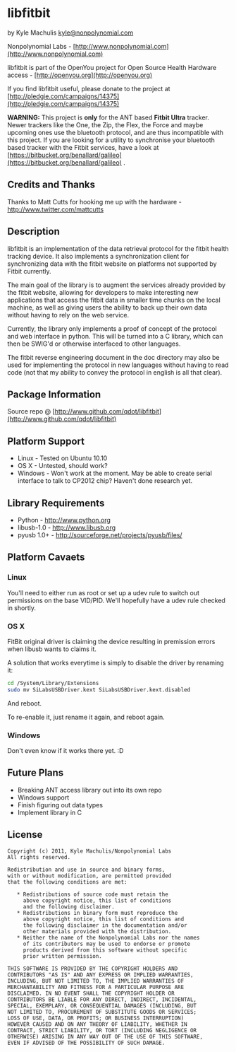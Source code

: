 libfitbit
=========

by Kyle Machulis <kyle@nonpolynomial.com>

Nonpolynomial Labs - [http://www.nonpolynomial.com](http://www.nonpolynomial.com)

libfitbit is part of the OpenYou project for Open Source Health
Hardware access - [http://openyou.org](http://openyou.org)

If you find libfitbit useful, please donate to the project at
[http://pledgie.com/campaigns/14375](http://pledgie.com/campaigns/14375)

**WARNING:** This project is **only** for the ANT based **Fitbit Ultra**
tracker. Newer trackers like the One, the Zip, the Flex, the Force and
maybe upcoming ones use the bluetooth protocol, and are thus incompatible
with this project. If you are looking for a utility to synchronise your
bluetooth based tracker with the Fitbit services, have a look at
[https://bitbucket.org/benallard/galileo](https://bitbucket.org/benallard/galileo) .

Credits and Thanks
------------------

Thanks to Matt Cutts for hooking me up with the hardware -
http://www.twitter.com/mattcutts


Description
-----------

libfitbit is an implementation of the data retrieval protocol for the
fitbit health tracking device. It also implements a synchronization
client for synchronizing data with the fitbit website on platforms not
supported by Fitbit currently.

The main goal of the library is to augment the services already
provided by the fitbit website, allowing for developers to make
interesting new applications that access the fitbit data in smaller
time chunks on the local machine, as well as giving users the ability
to back up their own data without having to rely on the web service.

Currently, the library only implements a proof of concept of the
protocol and web interface in python. This will be turned into a C
library, which can then be SWIG'd or otherwise interfaced to other
languages.

The fitbit reverse engineering document in the doc directory may also
be used for implementing the protocol in new languages without having
to read code (not that my ability to convey the protocol in english is
all that clear).


Package Information
-------------------

Source repo @ [http://www.github.com/qdot/libfitbit](http://www.github.com/qdot/libfitbit)


Platform Support
----------------

* Linux - Tested on Ubuntu 10.10
* OS X - Untested, should work?
* Windows - Won't work at the moment. May be able to create serial
  interface to talk to CP2012 chip? Haven't done research yet.


Library Requirements
--------------------

* Python - http://www.python.org
* libusb-1.0 - http://www.libusb.org
* pyusb 1.0+ - http://sourceforge.net/projects/pyusb/files/


Platform Cavaets
----------------

### Linux

You'll need to either run as root or set up a udev rule to switch out
permissions on the base VID/PID. We'll hopefully have a udev rule
checked in shortly.

### OS X

FitBit original driver is claiming the device resulting in premission errors
when libusb wants to claims it.

A solution that works everytime is simply to disable the driver by renaming
it:

```bash
cd /System/Library/Extensions
sudo mv SiLabsUSBDriver.kext SiLabsUSBDriver.kext.disabled
```

And reboot.

To re-enable it, just rename it again, and reboot again.

### Windows

Don't even know if it works there yet. :D


Future Plans
------------

* Breaking ANT access library out into its own repo
* Windows support
* Finish figuring out data types
* Implement library in C


License
-------

```
Copyright (c) 2011, Kyle Machulis/Nonpolynomial Labs
All rights reserved.

Redistribution and use in source and binary forms, 
with or without modification, are permitted provided 
that the following conditions are met:

   * Redistributions of source code must retain the 
     above copyright notice, this list of conditions 
     and the following disclaimer.
   * Redistributions in binary form must reproduce the 
     above copyright notice, this list of conditions and 
     the following disclaimer in the documentation and/or 
     other materials provided with the distribution.
   * Neither the name of the Nonpolynomial Labs nor the names 
     of its contributors may be used to endorse or promote 
     products derived from this software without specific 
     prior written permission.

THIS SOFTWARE IS PROVIDED BY THE COPYRIGHT HOLDERS AND 
CONTRIBUTORS "AS IS" AND ANY EXPRESS OR IMPLIED WARRANTIES, 
INCLUDING, BUT NOT LIMITED TO, THE IMPLIED WARRANTIES OF 
MERCHANTABILITY AND FITNESS FOR A PARTICULAR PURPOSE ARE 
DISCLAIMED. IN NO EVENT SHALL THE COPYRIGHT HOLDER OR 
CONTRIBUTORS BE LIABLE FOR ANY DIRECT, INDIRECT, INCIDENTAL, 
SPECIAL, EXEMPLARY, OR CONSEQUENTIAL DAMAGES (INCLUDING, BUT 
NOT LIMITED TO, PROCUREMENT OF SUBSTITUTE GOODS OR SERVICES; 
LOSS OF USE, DATA, OR PROFITS; OR BUSINESS INTERRUPTION)
HOWEVER CAUSED AND ON ANY THEORY OF LIABILITY, WHETHER IN 
CONTRACT, STRICT LIABILITY, OR TORT (INCLUDING NEGLIGENCE OR 
OTHERWISE) ARISING IN ANY WAY OUT OF THE USE OF THIS SOFTWARE, 
EVEN IF ADVISED OF THE POSSIBILITY OF SUCH DAMAGE.
```
